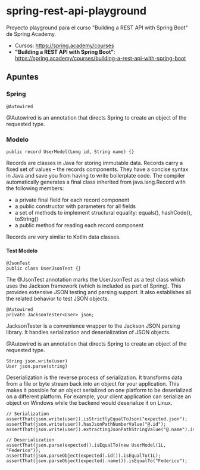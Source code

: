 # spring-rest-api-playground
Proyecto playground para el curso "Building a REST API with Spring Boot" de Spring Academy.

* Cursos: https://spring.academy/courses
* **"Building a REST API with Spring Boot"**: https://spring.academy/courses/building-a-rest-api-with-spring-boot

## Apuntes

### Spring

~~~
@Autowired
~~~
@Autowired is an annotation that directs Spring to create an object of the requested type.

### Modelo
~~~
public record UserModel(Long id, String name) {}
~~~
Records are classes in Java for storing immutable data. Records carry a fixed set of values – the records components. They have a concise syntax in Java and save you from having to write boilerplate code. The compiler automatically generates a final class inherited from java.lang.Record with the following members:
- a private final field for each record component
- a public constructor with parameters for all fields 
- a set of methods to implement structural equality: equals(), hashCode(), toString()
- a public method for reading each record component

Records are very similar to Kotlin data classes.

#### Test Modelo

~~~
@JsonTest
public class UserJsonTest {}
~~~
The @JsonTest annotation marks the UserJsonTest as a test class which uses the Jackson framework (which is included as part of Spring). This provides extensive JSON testing and parsing support. It also establishes all the related behavior to test JSON objects.

~~~
@Autowired
private JacksonTester<User> json;
~~~
JacksonTester is a convenience wrapper to the Jackson JSON parsing library. It handles serialization and deserialization of JSON objects.

@Autowired is an annotation that directs Spring to create an object of the requested type.

~~~
String json.write(user)
User json.parse(string)
~~~
Deserialization is the reverse process of serialization. It transforms data from a file or byte stream back into an object for your application.  This makes it possible for an object serialized on one platform to be deserialized on a different platform. For example, your client application can serialize an object on Windows while the backend would deserialize it on Linux.

~~~
// Serialization
assertThat(json.write(user)).isStrictlyEqualToJson("expected.json");
assertThat(json.write(user)).hasJsonPathNumberValue("@.id");
assertThat(json.write(user)).extractingJsonPathStringValue("@.name").isEqualTo("Federico");

// Deserialization
assertThat(json.parse(expected)).isEqualTo(new UserModel(1L, "Federico"));
assertThat(json.parseObject(expected).id()).isEqualTo(1L);
assertThat(json.parseObject(expected).name()).isEqualTo("Federico");
~~~




